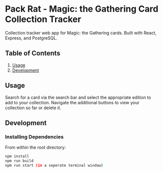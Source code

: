 # Pack Rat - Magic: the Gathering Card Collection Tracker

Collection tracker web app for Magic: the Gathering cards. Built with React, Express, and PostgreSQL.

## Table of Contents

1. [Usage](#Usage)
2. [Development](#development)

## Usage

Search for a card via the search bar and select the appropriate edition to add to your collection. Navigate the additional buttons to view your collection so far or delete it.

## Development

### Installing Dependencies

From within the root directory:

```sh
npm install
npm run build
npm run start (in a seperate terminal window)
```
